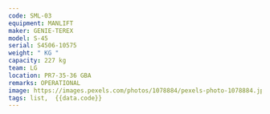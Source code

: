 ```yaml
---
code: SML-03
equipment: MANLIFT
maker: GENIE-TEREX
model: S-45
serial: S4506-10575 
weight: " KG "
capacity: 227 kg
team: LG
location: PR7-35-36 GBA
remarks: OPERATIONAL
image: https://images.pexels.com/photos/1078884/pexels-photo-1078884.jpeg?auto=compress&cs=tinysrgb&w=600
tags: list,  {{data.code}}
---
```


